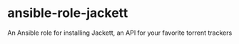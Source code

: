 # ansible-role-jackett
An Ansible role for installing Jackett, an API for your favorite torrent trackers 
